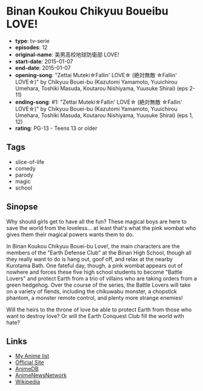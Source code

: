 # Binan Koukou Chikyuu Boueibu LOVE!

-   **type**: tv-serie
-   **episodes**: 12
-   **original-name**: 美男高校地球防衛部 LOVE!
-   **start-date**: 2015-01-07
-   **end-date**: 2015-01-07
-   **opening-song**: "Zettai Muteki☆Fallin' LOVE☆ (絶対無敵 ☆Fallin' LOVE☆)" by Chikyuu Bouei-bu (Kazutomi Yamamoto, Yuuichirou Umehara, Toshiki Masuda, Koutarou Nishiyama, Yuusuke Shirai) (eps 2-11)
-   **ending-song**: #1: "Zettai Muteki☆Fallin' LOVE☆ (絶対無敵 ☆Fallin' LOVE☆)" by Chikyuu Bouei-bu (Kazutomi Yamamoto, Yuuichirou Umehara, Toshiki Masuda, Koutarou Nishiyama, Yuusuke Shirai) (eps 1, 12)
-   **rating**: PG-13 - Teens 13 or older

## Tags

-   slice-of-life
-   comedy
-   parody
-   magic
-   school

## Sinopse

Why should girls get to have all the fun? These magical boys are here to save the world from the loveless... at least that's what the pink wombat who gives them their magical powers wants them to do.

In Binan Koukou Chikyuu Bouei-bu Love!, the main characters are the members of the "Earth Defense Club" at the Binan High School, though all they really want to do is hang out, goof off, and relax at the nearby Kurotama Bath. One fateful day, though, a pink wombat appears out of nowhere and forces these five high school students to become "Battle Lovers" and protect Earth from a trio of villains who are taking orders from a green hedgehog. Over the course of the series, the Battle Lovers will take on a variety of fiends, including the chikuwabu monster, a chopstick phantom, a monster remote control, and plenty more strange enemies!

Will the heirs to the throne of love be able to protect Earth from those who want to destroy love? Or will the Earth Conquest Club fill the world with hate?

## Links

-   [My Anime list](https://myanimelist.net/anime/27727/Binan_Koukou_Chikyuu_Boueibu_LOVE)
-   [Official Site](http://boueibu.com/1st/)
-   [AnimeDB](http://anidb.info/perl-bin/animedb.pl?show=anime&aid=10853)
-   [AnimeNewsNetwork](http://www.animenewsnetwork.com/encyclopedia/anime.php?id=16306)
-   [Wikipedia](http://en.wikipedia.org/wiki/Cute_High_Earth_Defense_Club_Love!)
